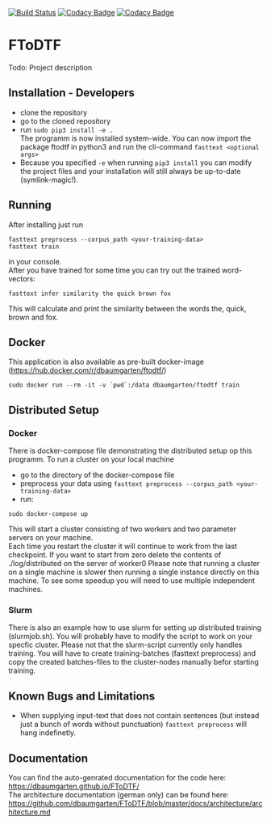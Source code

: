 [![Build Status](https://travis-ci.org/dbaumgarten/FToDTF.svg?branch=master)](https://travis-ci.org/dbaumgarten/FToDTF)
[![Codacy Badge](https://api.codacy.com/project/badge/Coverage/3872f2d4f965425ea150abd921027f4c)](https://www.codacy.com/app/incognym/FToDTF?utm_source=github.com&utm_medium=referral&utm_content=dbaumgarten/FToDTF&utm_campaign=Badge_Coverage)
[![Codacy Badge](https://api.codacy.com/project/badge/Grade/3872f2d4f965425ea150abd921027f4c)](https://www.codacy.com/app/incognym/FToDTF?utm_source=github.com&amp;utm_medium=referral&amp;utm_content=dbaumgarten/FToDTF&amp;utm_campaign=Badge_Grade)
# FToDTF

Todo: Project description

## Installation - Developers
- clone the repository
- go to the cloned repository
- run ```sudo pip3 install -e .```  
The programm is now installed system-wide. You can now import the package ftodtf in python3 and run the cli-command ```fasttext <optional args>```
- Because you specified ```-e``` when running ```pip3 install``` you can modify the project files and your installation will still always be up-to-date (symlink-magic!).

## Running
After installing just run  
```
fasttext preprocess --corpus_path <your-training-data>
fasttext train
```  
in your console.  
After you have trained for some time you can try out the trained word-vectors:
```
fasttext infer similarity the quick brown fox
```
This will calculate and print the similarity between the words the, quick, brown and fox.

## Docker
This application is also available as pre-built docker-image (https://hub.docker.com/r/dbaumgarten/ftodtf/)
```
sudo docker run --rm -it -v `pwd`:/data dbaumgarten/ftodtf train
```

## Distributed Setup
### Docker
There is docker-compose file demonstrating the distributed setup op this programm. To run a cluster on your local machine 
- go to the directory of the docker-compose file
- preprocess your data using `fasttext preprocess --corpus_path <your-training-data>`
- run:
```
sudo docker-compose up
```
This will start a cluster consisting of two workers and two parameter servers on your machine.  
Each time you restart the cluster it will continue to work from the last checkpoint. If you want to start from zero delete the contents of ./log/distributed on the server of worker0
Please note that running a cluster on a single machine is slower then running a single instance directly on this machine. To see some speedup you will need to use multiple independent machines.
### Slurm
There is also an example how to use slurm for setting up distributed training (slurmjob.sh). You will probably have to modify the script to work on your specfic cluster. Please not that the slurm-script currently only handles training. You will have to create training-batches (fasttext preprocess) and copy the created batches-files to the cluster-nodes manually befor starting training.

## Known Bugs and Limitations
- When supplying input-text that does not contain sentences (but instead just a bunch of words without punctuation) ```fasttext preprocess``` will hang indefinetly.

## Documentation
You can find the auto-genrated documentation for the code here: https://dbaumgarten.github.io/FToDTF/  
The architecture documentation (german only) can be found here: https://github.com/dbaumgarten/FToDTF/blob/master/docs/architecture/architecture.md